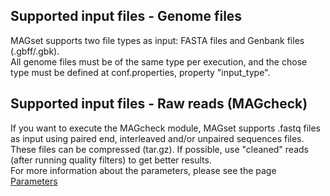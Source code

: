 ## Supported input files - Genome files
MAGset supports two file types as input: FASTA files and Genbank files (.gbff/.gbk). <br/>
All genome files must be of the same type per execution, and the chose type must be defined at conf.properties, property "input_type".

## Supported input files - Raw reads (MAGcheck)
If you want to execute the MAGcheck module, MAGset supports .fastq files as input using paired end, interleaved and/or unpaired sequences files. These files can be compressed (tar.gz). If possible, use "cleaned" reads (after running quality filters) to get better results.<br/>
For more information about the parameters, please see the page [Parameters](Parameters.md)
 
